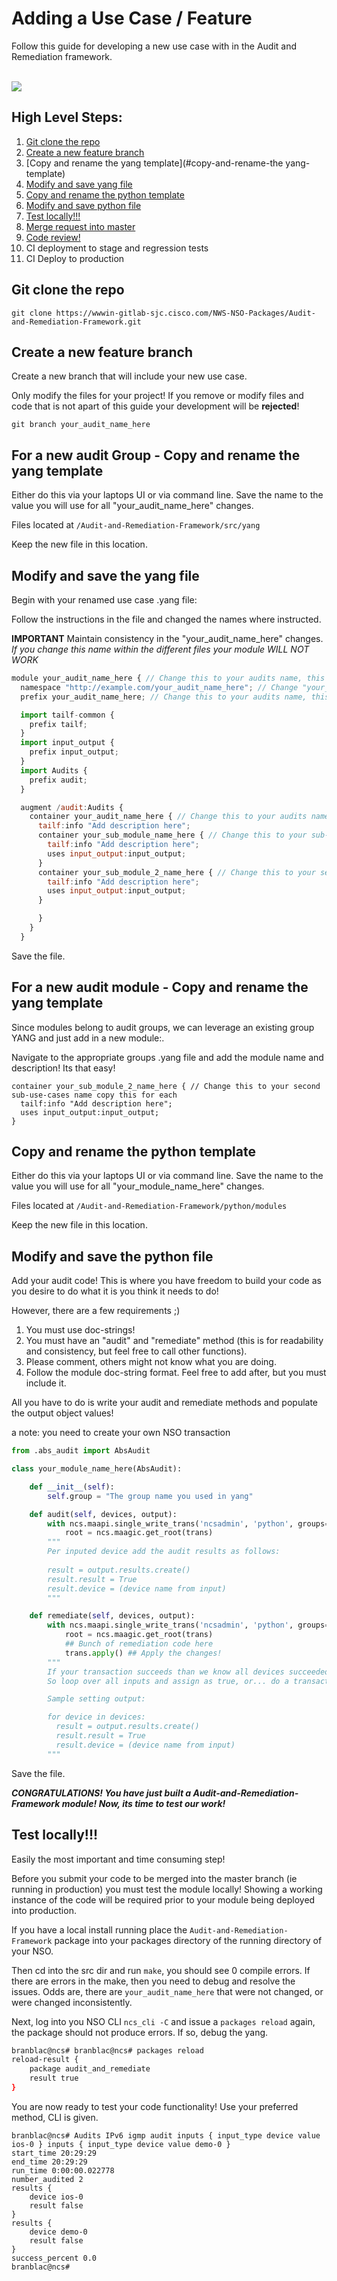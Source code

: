 # Adding a Use Case / Feature

Follow this guide for developing a new use case with in the Audit and Remediation framework.

<br>

<img src="https://cdn.meme.am/cache/instances/folder832/500x/72340832/coffee-pentagram-its-time-to-code.jpg">

<br>


## High Level Steps:
1. [Git clone the repo](#git-clone-the-repo)
2. [Create a new feature branch](#create-a-new-feature-branch)
3. [Copy and rename the yang template](#copy-and-rename-the yang-template)
4. [Modify and save yang file](#modify-and-save-yang-file)
5. [Copy and rename the python template](#copy-and-rename-the-python-template)
6. [Modify and save python file](#modify-and-save-python-file)
9. [Test locally!!!](#test-locally!!!)
10. [Merge request into master](#merge-request-into-master)
11. [Code review!](#code-review!)
12. CI deployment to stage and regression tests
13. CI Deploy to production

## Git clone the repo

`git clone https://wwwin-gitlab-sjc.cisco.com/NWS-NSO-Packages/Audit-and-Remediation-Framework.git`

## Create a new feature branch

Create a new branch that will include your new use case.

Only modify the files for your project! If you remove or modify files and code that is not apart of this guide your development will be **rejected**!

`git branch your_audit_name_here`



## For a new audit Group -  Copy and rename the yang template

Either do this via your laptops UI or via command line. Save the name to the value you will use for all "your_audit_name_here" changes.

Files located at `/Audit-and-Remediation-Framework/src/yang`

Keep the new file in this location.

## Modify and save the yang file

Begin with your renamed use case .yang file:

Follow the instructions in the file and changed the names where instructed.

**IMPORTANT**
Maintain consistency in the "your_audit_name_here" changes. *If you change this name within the different files your module WILL NOT WORK*

```javascript
module your_audit_name_here { // Change this to your audits name, this needs to be the same everywhere
  namespace "http://example.com/your_audit_name_here"; // Change "your_audit_name_here" to your audits name, this needs to be the same everywhere
  prefix your_audit_name_here; // Change this to your audits name, this needs to be the same everywhere

  import tailf-common {
    prefix tailf;
  }
  import input_output {
    prefix input_output;
  }
  import Audits {
    prefix audit;
  }

  augment /audit:Audits {
    container your_audit_name_here { // Change this to your audits name, this needs to be the same everywhere
      tailf:info "Add description here";
      container your_sub_module_name_here { // Change this to your sub-use-cases name copy this for each new use case
        tailf:info "Add description here";
        uses input_output:input_output;
      }
      container your_sub_module_2_name_here { // Change this to your second sub-use-cases name copy this for each new use case
        tailf:info "Add description here";
        uses input_output:input_output;
      }

      }
    }
  }

```

Save the file.

## For a new audit module -  Copy and rename the yang template

Since modules belong to audit groups, we can leverage an existing group YANG and just add in a new module:.

Navigate to the appropriate groups .yang file and add the module name and description! Its that easy!

```
container your_sub_module_2_name_here { // Change this to your second sub-use-cases name copy this for each
  tailf:info "Add description here";
  uses input_output:input_output;
}
```


## Copy and rename the python template

Either do this via your laptops UI or via command line. Save the name to the value you will use for all "your_module_name_here" changes.

Files located at `/Audit-and-Remediation-Framework/python/modules`

Keep the new file in this location.

## Modify and save the python file

Add your audit code! This is where you have freedom to build your code as you desire to do what it is you think it needs to do!

However, there are a few requirements ;)

1. You must use doc-strings!
2. You must have an "audit" and "remediate" method (this is for readability and consistency, but feel free to call other functions).
3. Please comment, others might not know what you are doing.
4. Follow the module doc-string format. Feel free to add after, but you must include it.

All you have to do is write your audit and remediate methods and populate the output object values!

a note: you need to create your own NSO transaction

```python
from .abs_audit import AbsAudit

class your_module_name_here(AbsAudit):

    def __init__(self):
        self.group = "The group name you used in yang"

    def audit(self, devices, output):
        with ncs.maapi.single_write_trans('ncsadmin', 'python', groups=['ncsadmin']) as trans:
            root = ncs.maagic.get_root(trans)
        """
        Per inputed device add the audit results as follows:
        
        result = output.results.create()
        result.result = True
        result.device = (device name from input)
        """

    def remediate(self, devices, output):
        with ncs.maapi.single_write_trans('ncsadmin', 'python', groups=['ncsadmin']) as trans:
            root = ncs.maagic.get_root(trans)
            ## Bunch of remediation code here
            trans.apply() ## Apply the changes!
        """
        If your transaction succeeds than we know all devices succeeded :)
        So loop over all inputs and assign as true, or... do a transaction per device (warning, that is very slow!)

        Sample setting output:

        for device in devices:
          result = output.results.create()
          result.result = True
          result.device = (device name from input)
        """
```


Save the file.

***CONGRATULATIONS! You have just built a Audit-and-Remediation-Framework module! Now, its time to test our work!***

## Test locally!!!

Easily the most important and time consuming step!

Before you submit your code to be merged into the master branch (ie running in production) you must test the module locally! Showing a working instance of the code will be required prior to your module being deployed into production.

If you have a local install running place the `Audit-and-Remediation-Framework` package into your packages directory of the running directory of your NSO.

Then cd into the src dir and run `make`, you should see 0 compile errors. If there are errors in the make, then you need to debug and resolve the issues. Odds are, there are `your_audit_name_here` that were not changed, or were changed inconsistently.

Next, log into you NSO CLI `ncs_cli -C` and issue a `packages reload` again, the package should not produce errors. If so, debug the yang.

```bash
branblac@ncs# branblac@ncs# packages reload
reload-result {
    package audit_and_remediate
    result true
}
```

You are now ready to test your code functionality! Use your preferred method, CLI is given.

```
branblac@ncs# Audits IPv6 igmp audit inputs { input_type device value ios-0 } inputs { input_type device value demo-0 }
start_time 20:29:29
end_time 20:29:29
run_time 0:00:00.022778
number_audited 2
results {
    device ios-0
    result false
}
results {
    device demo-0
    result false
}
success_percent 0.0
branblac@ncs#

```
